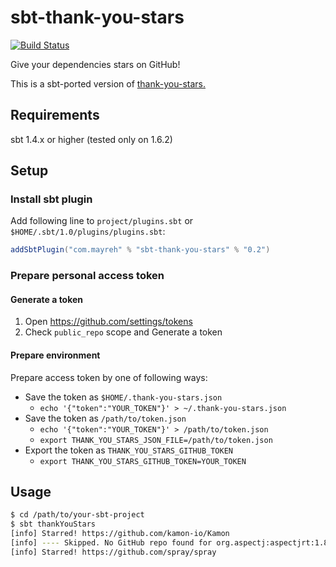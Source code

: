 # sbt-thank-you-stars

[![Build Status](https://travis-ci.org/ocadaruma/sbt-thank-you-stars.svg?branch=master)](https://travis-ci.org/ocadaruma/sbt-thank-you-stars)

Give your dependencies stars on GitHub!

This is a sbt-ported version of [thank-you-stars.](https://github.com/teppeis/thank-you-stars)

## Requirements

sbt 1.4.x or higher (tested only on 1.6.2)

## Setup

### Install sbt plugin

Add following line to `project/plugins.sbt` or `$HOME/.sbt/1.0/plugins/plugins.sbt`:

```scala
addSbtPlugin("com.mayreh" % "sbt-thank-you-stars" % "0.2")
```

### Prepare personal access token

#### Generate a token

1. Open https://github.com/settings/tokens
2. Check `public_repo` scope and Generate a token

#### Prepare environment

Prepare access token by one of following ways:

- Save the token as `$HOME/.thank-you-stars.json`
  - `echo '{"token":"YOUR_TOKEN"}' > ~/.thank-you-stars.json`
- Save the token as `/path/to/token.json`
  - `echo '{"token":"YOUR_TOKEN"}' > /path/to/token.json`
  - `export THANK_YOU_STARS_JSON_FILE=/path/to/token.json`
- Export the token as `THANK_YOU_STARS_GITHUB_TOKEN`
  - `export THANK_YOU_STARS_GITHUB_TOKEN=YOUR_TOKEN`

## Usage

```bash
$ cd /path/to/your-sbt-project
$ sbt thankYouStars
[info] Starred! https://github.com/kamon-io/Kamon
[info] ---- Skipped. No GitHub repo found for org.aspectj:aspectjrt:1.8.7
[info] Starred! https://github.com/spray/spray
```
